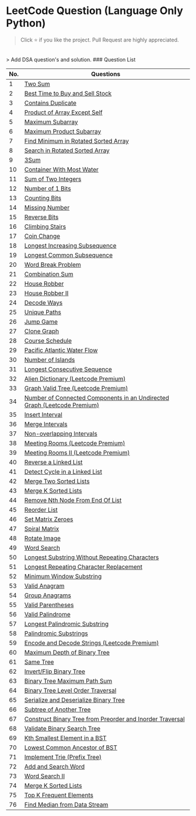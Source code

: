 # LeetCode Question (Language Only Python)
> Click :star: if you like the project. Pull Request are highly appreciated.
<br>
> Add DSA question's and solution. 
### Question List

| No. | Questions |
| --- | --------- |
|1  |   [Two Sum](https://github.com/rahulpandey70/LeetCode-Questions/blob/master/Array/TwoSum.py) |
|2  |   [Best Time to Buy and Sell Stock](https://github.com/rahulpandey70/LeetCode-Questions/blob/master/Array/StockBuySell.py) |
|3  |   [Contains Duplicate](https://github.com/rahulpandey70/LeetCode-Questions/blob/master/Array/ContainsDuplicate.py)  |
|4  |   [Product of Array Except Self](https://github.com/rahulpandey70/LeetCode-Questions/blob/master/Array/Productofarrayexceptself.py) |
|5  |   [Maximum Subarray](https://github.com/rahulpandey70/LeetCode-Questions/blob/master/Array/MaximumSubarray.py) |
|6  |   [Maximum Product Subarray](https://github.com/rahulpandey70/LeetCode-Questions/blob/master/Array/MaximumProductSubarray.py) |
|7  |   [Find Minimum in Rotated Sorted Array](https://github.com/rahulpandey70/LeetCode-Questions/blob/master/Array/FindMinimuminRotatedSortedArray.py) |
|8  |   [Search in Rotated Sorted Array](https://github.com/rahulpandey70/LeetCode-Questions/blob/master/Array/SearchinRotatedSortedArray.py) |
|9  |   [3Sum](https://github.com/rahulpandey70/LeetCode-Questions/blob/master/Array/3Sum.py) |
|10 |   [Container With Most Water](https://github.com/rahulpandey70/LeetCode-Questions/blob/master/Array/ContainerWithMostWater.py) |
|11  |   [Sum of Two Integers](https://github.com/rahulpandey70/LeetCode-Questions/blob/master/Solution's/SumoftwoIntegers.py) |
|12  |   [Number of 1 Bits](https://github.com/rahulpandey70/LeetCode-Questions/blob/master/Solution's/Numberof1Bits.py) |
|13  |   [Counting Bits]() |
|14  |   [Missing Number]() |
|15  |   [Reverse Bits]() |
|16  |   [Climbing Stairs]()    |
|17  |   [Coin Change]()    |
|18 |   [Longest Increasing Subsequence]()    |
|19  |   [Longest Common Subsequence]()    |
|20 |   [Word Break Problem]()    |
|21  |   [Combination Sum]()    |
|22  |   [House Robber]()    |
|23  |   [House Robber II]()    |
|24  |   [Decode Ways]()    |
|25 |   [Unique Paths]()    |
|26 |   [Jump Game]()    |
|27  |   [Clone Graph]()    |
|28  |   [Course Schedule]()    |
|29  |   [Pacific Atlantic Water Flow]()    |
|30  |   [Number of Islands]()    |
|31  |   [Longest Consecutive Sequence]()    |
|32  |   [Alien Dictionary (Leetcode Premium)]()    |
|33  |   [Graph Valid Tree (Leetcode Premium)]()    |
|34  |   [Number of Connected Components in an Undirected Graph (Leetcode Premium)]()    |
|35  |   [Insert Interval]()    |
|36  |   [Merge Intervals]()    |
|37  |   [Non-overlapping Intervals]()    |
|38  |   [Meeting Rooms (Leetcode Premium)]()    |
|39  |   [Meeting Rooms II (Leetcode Premium)]()    |
|40  |   [Reverse a Linked List]()    |
|41  |   [Detect Cycle in a Linked List]()    |
|42  |   [Merge Two Sorted Lists]()    |
|43  |   [Merge K Sorted Lists]()    |
|44  |   [Remove Nth Node From End Of List]()    |
|45  |   [Reorder List]()    |
|46  |   [Set Matrix Zeroes]()    |
|47  |   [Spiral Matrix]()    |
|48  |   [Rotate Image]()    |
|49  |   [Word Search]()    |
|50  |   [Longest Substring Without Repeating Characters]()    |
|51  |   [Longest Repeating Character Replacement]()    |
|52  |   [Minimum Window Substring]()    |
|53  |   [Valid Anagram]()    |
|54  |   [Group Anagrams]()    |
|55  |   [Valid Parentheses]()    |
|56  |   [Valid Palindrome]()    |
|57  |   [Longest Palindromic Substring]()    |
|58  |   [Palindromic Substrings]()    |
|59 |   [Encode and Decode Strings (Leetcode Premium)]()    |
|60  |   [Maximum Depth of Binary Tree]()    |
|61  |   [Same Tree]()    |
|62  |   [Invert/Flip Binary Tree]()    |
|63  |   [Binary Tree Maximum Path Sum]()    |
|64  |   [Binary Tree Level Order Traversal]()    |
|65  |   [Serialize and Deserialize Binary Tree]()    |
|66  |   [Subtree of Another Tree]()    |
|67  |   [Construct Binary Tree from Preorder and Inorder Traversal]()    |
|68  |   [Validate Binary Search Tree]()    |
|69 |   [Kth Smallest Element in a BST]()    |
|70 |   [Lowest Common Ancestor of BST]()    |
|71 |   [Implement Trie (Prefix Tree)]()    |
|72 |   [Add and Search Word]()    |
|73 |   [Word Search II]()    |
|74  |   [Merge K Sorted Lists]()    |
|75  |   [Top K Frequent Elements]()    |
|76  |   [Find Median from Data Stream]()    |